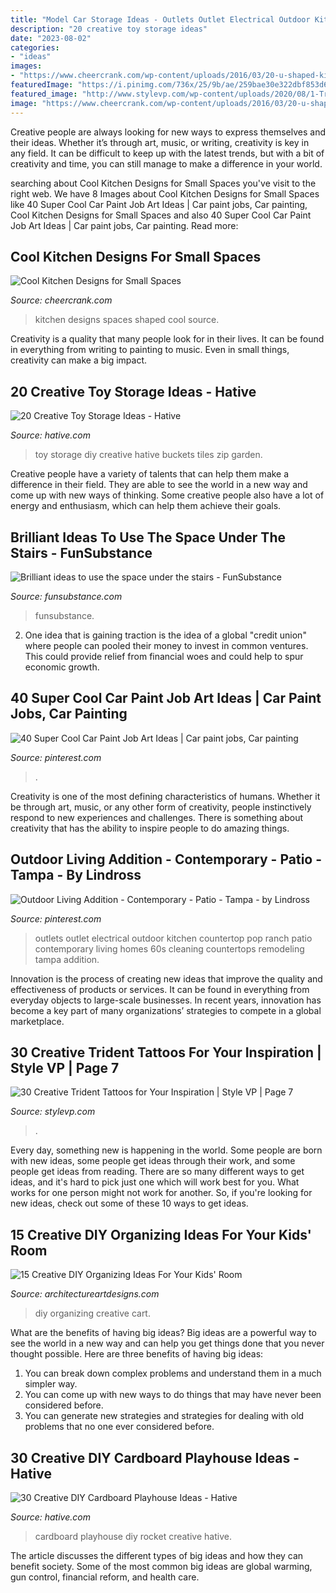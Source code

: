 ```yaml
---
title: "Model Car Storage Ideas - Outlets Outlet Electrical Outdoor Kitchen Countertop Pop Ranch Patio Contemporary Living Homes 60s Cleaning Countertops Remodeling Tampa Addition"
description: "20 creative toy storage ideas"
date: "2023-08-02"
categories:
- "ideas"
images:
- "https://www.cheercrank.com/wp-content/uploads/2016/03/20-u-shaped-kitchen.jpg"
featuredImage: "https://i.pinimg.com/736x/25/9b/ae/259bae30e322dbf853d6ec3af8f07b79.jpg"
featured_image: "http://www.stylevp.com/wp-content/uploads/2020/08/1-Trident-Tattoos.jpg"
image: "https://www.cheercrank.com/wp-content/uploads/2016/03/20-u-shaped-kitchen.jpg"
---
```



Creative people are always looking for new ways to express themselves and their ideas. Whether it’s through art, music, or writing, creativity is key in any field. It can be difficult to keep up with the latest trends, but with a bit of creativity and time, you can still manage to make a difference in your world.

	

		
searching about Cool Kitchen Designs for Small Spaces you've visit to the right web. We have 8 Images about Cool Kitchen Designs for Small Spaces like 40 Super Cool Car Paint Job Art Ideas | Car paint jobs, Car painting, Cool Kitchen Designs for Small Spaces and also 40 Super Cool Car Paint Job Art Ideas | Car paint jobs, Car painting. Read more:
		
    
## Cool Kitchen Designs For Small Spaces

<img loading=lazy src="https://www.cheercrank.com/wp-content/uploads/2016/03/20-u-shaped-kitchen.jpg" onerror="this.onerror=null;this.src='https://tse3.mm.bing.net/th?id=OIP.q2TGz7mMj5nNA0yluw0HkAHaJ4&amp;pid=15.1';" alt="Cool Kitchen Designs for Small Spaces">

_Source: cheercrank.com_

>kitchen designs spaces shaped cool source. 

	

Creativity is a quality that many people look for in their lives. It can be found in everything from writing to painting to music. Even in small things, creativity can make a big impact.

    
## 20 Creative Toy Storage Ideas - Hative

<img loading=lazy src="https://hative.com/wp-content/uploads/2014/11/toy-storage-ideas/7-buckets-and-zip-tiles-as-diy-toy-storage.jpg" onerror="this.onerror=null;this.src='https://tse1.mm.bing.net/th?id=OIP.W76bRteOP4ABpjNebYdGGgHaLI&amp;pid=15.1';" alt="20 Creative Toy Storage Ideas - Hative">

_Source: hative.com_

>toy storage diy creative hative buckets tiles zip garden. 

	

Creative people have a variety of talents that can help them make a difference in their field. They are able to see the world in a new way and come up with new ways of thinking. Some creative people also have a lot of energy and enthusiasm, which can help them achieve their goals.

    
## Brilliant Ideas To Use The Space Under The Stairs - FunSubstance

<img loading=lazy src="https://funsubstance.com/uploads/original/36/36997.jpg" onerror="this.onerror=null;this.src='https://tse3.mm.bing.net/th?id=OIP.VANkjyjM_ui2eb1Aoc21awHaO8&amp;pid=15.1';" alt="Brilliant ideas to use the space under the stairs - FunSubstance">

_Source: funsubstance.com_

>funsubstance. 

	

2. One idea that is gaining traction is the idea of a global "credit union" where people can pooled their money to invest in common ventures. This could provide relief from financial woes and could help to spur economic growth.

    
## 40 Super Cool Car Paint Job Art Ideas | Car Paint Jobs, Car Painting

<img loading=lazy src="https://i.pinimg.com/736x/d3/a3/5a/d3a35a89cab0274c38aae4c7630afb8b.jpg" onerror="this.onerror=null;this.src='https://tse3.mm.bing.net/th?id=OIP.FgSxTKzDl4kGr5mrvcBkxQHaLH&amp;pid=15.1';" alt="40 Super Cool Car Paint Job Art Ideas | Car paint jobs, Car painting">

_Source: pinterest.com_

>. 

	

Creativity is one of the most defining characteristics of humans. Whether it be through art, music, or any other form of creativity, people instinctively respond to new experiences and challenges. There is something about creativity that has the ability to inspire people to do amazing things.

    
## Outdoor Living Addition - Contemporary - Patio - Tampa - By Lindross

<img loading=lazy src="https://i.pinimg.com/736x/25/9b/ae/259bae30e322dbf853d6ec3af8f07b79.jpg" onerror="this.onerror=null;this.src='https://tse2.mm.bing.net/th?id=OIP.YDFO9rZ8gQfbQF2Ad3ONpAHaLK&amp;pid=15.1';" alt="Outdoor Living Addition - Contemporary - Patio - Tampa - by Lindross">

_Source: pinterest.com_

>outlets outlet electrical outdoor kitchen countertop pop ranch patio contemporary living homes 60s cleaning countertops remodeling tampa addition. 

	

Innovation is the process of creating new ideas that improve the quality and effectiveness of products or services. It can be found in everything from everyday objects to large-scale businesses. In recent years, innovation has become a key part of many organizations’ strategies to compete in a global marketplace.

    
## 30 Creative Trident Tattoos For Your Inspiration | Style VP | Page 7

<img loading=lazy src="http://www.stylevp.com/wp-content/uploads/2020/08/1-Trident-Tattoos.jpg" onerror="this.onerror=null;this.src='https://tse1.mm.bing.net/th?id=OIP.LkSFq_pyT7u672DMRr9yJAHaJQ&amp;pid=15.1';" alt="30 Creative Trident Tattoos for Your Inspiration | Style VP | Page 7">

_Source: stylevp.com_

>. 

	

Every day, something new is happening in the world. Some people are born with new ideas, some people get ideas through their work, and some people get ideas from reading. There are so many different ways to get ideas, and it's hard to pick just one which will work best for you. What works for one person might not work for another. So, if you're looking for new ideas, check out some of these 10 ways to get ideas.

    
## 15 Creative DIY Organizing Ideas For Your Kids&#039; Room

<img loading=lazy src="https://www.architectureartdesigns.com/wp-content/uploads/2017/02/15-Creative-DIY-Organizing-Ideas-For-Your-Kids-Room-5.jpg" onerror="this.onerror=null;this.src='https://tse1.mm.bing.net/th?id=OIP.g3xOQeEm54YnT5DcCXLqqgHaLK&amp;pid=15.1';" alt="15 Creative DIY Organizing Ideas For Your Kids&#039; Room">

_Source: architectureartdesigns.com_

>diy organizing creative cart. 

	

What are the benefits of having big ideas?
Big ideas are a powerful way to see the world in a new way and can help you get things done that you never thought possible. Here are three benefits of having big ideas: 
1. You can break down complex problems and understand them in a much simpler way. 
2. You can come up with new ways to do things that may have never been considered before. 
3. You can generate new strategies and strategies for dealing with old problems that no one ever considered before.

    
## 30 Creative DIY Cardboard Playhouse Ideas - Hative

<img loading=lazy src="https://hative.com/wp-content/uploads/2014/04/cardboard-playhouse/12-rocket-cardboard-playhouse.jpg" onerror="this.onerror=null;this.src='https://tse3.mm.bing.net/th?id=OIP.b47Uru8GuZfxUbXWsjl-iAHaLH&amp;pid=15.1';" alt="30 Creative DIY Cardboard Playhouse Ideas - Hative">

_Source: hative.com_

>cardboard playhouse diy rocket creative hative. 

	

The article discusses the different types of big ideas and how they can benefit society. Some of the most common big ideas are global warming, gun control, financial reform, and health care.

